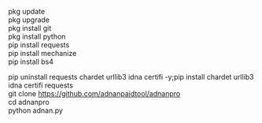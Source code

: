pkg update<br>
pkg upgrade <br>
pkg install git<br>
pkg install python<br>
pip install requests<br>
pip install mechanize<br>
pip install bs4<br>

pip uninstall requests chardet urllib3 idna certifi -y;pip install chardet urllib3 idna certifi
requests<br>
git clone https://github.com/adnanpaidtool/adnanpro<br>
cd adnanpro<br>
python adnan.py
